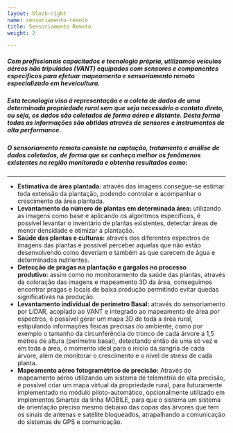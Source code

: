 ```yaml
---
layout: block-right
name: sensoriamento-remoto
title: Sensoriamento Remoto
weight: 2

---
```

##### Com profissionais capacitados e tecnologia própria, utilizamos veículos aéreos não tripulados (VANT) equipados com sensores e componentes específicos para efetuar mapeamento e sensoriamento remoto especializado em heveicultura.

##### Esta tecnologia visa à representação e a coleta de dados de uma determinada propriedade rural sem que seja necessário o contato direto, ou seja, os dados são coletados de forma aérea e distante. Desta forma todas as informações são obtidas através de sensores e instrumentos de alta performance.

##### O sensoriamento remoto consiste na captação, tratamento e análise de dados coletados, de forma que se conheça melhor os fenômenos existentes na região monitorada e obtenha resultados como:

***

* **Estimativa de área plantada:** através das imagens consegue-se estimar toda extensão da plantação, podendo controlar e acompanhar o crescimento da área plantada.
* **Levantamento do número de plantas em determinada área:** utilizando as imagens como base e aplicando os algoritmos específicos, é possível levantar o inventário de plantas existentes, detectar áreas de menor densidade e otimizar a plantação.
* **Saúde das plantas e culturas:** através dos diferentes espectros de imagens das plantas é possível perceber aquelas que não estão desenvolvendo como deveriam e também as que carecem de água e determinados nutrientes.
* **Detecção de pragas na plantação e gargalos no processo produtivo:** assim como no monitoramento da saúde das plantas, através da coloração das imagens e mapeamento 3D da área, conseguimos encontrar pragas e locais de baixa produção permitindo evitar quedas significativas na produção.
* **Levantamento individual de perímetro Basal:** através do sensoriamento por LiDAR, acoplado ao VANT e integrado ao mapeamento de área por espectros, é possível gerar um mapa 3D de toda a área rural, estipulando informações físicas precisas do ambiente, como por exemplo o tamanho da circunferência do tronco de cada árvore a 1,5 metros de altura (perímetro basal), detectando então de uma só vez e em toda a área, o momento ideal para o início da sangria de cada árvore, além de monitorar o crescimento e o nível de stress de cada planta.
* **Mapeamento aéreo fotogramétrico de precisão:** Através do mapeamento aéreo utilizando um sistema de telemetria de alta precisão, é possível criar um mapa virtual da propriedade rural, para futuramente implementado no módulo piloto-automático, opcionalmente utilizado em implementos Smartex da linha MOBILE, para que o sistema um sistema de orientação preciso mesmo debaixo das copas das árvores que tem os sinais de antenas e satélite bloqueados, atrapalhando a comunicação do sistemas de GPS e comunicação.